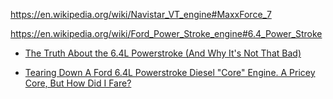 https://en.wikipedia.org/wiki/Navistar_VT_engine#MaxxForce_7

https://en.wikipedia.org/wiki/Ford_Power_Stroke_engine#6.4_Power_Stroke

- [The Truth About the 6.4L Powerstroke (And Why It's Not That Bad)](https://youtu.be/_muCoGuTTpk)

- [Tearing Down A Ford 6.4L Powerstroke Diesel "Core" Engine. A Pricey Core, But How Did I Fare?](https://youtu.be/NKFjZHGSPxw)
